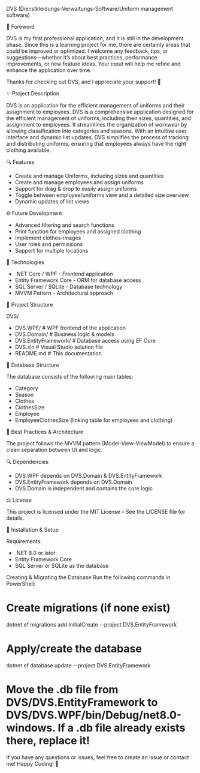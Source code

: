 DVS (Dienstkleidungs-Verwaltungs-Software/Uniform management software)


📢 Foreword

DVS is my first professional application, and it is still in the development phase.
Since this is a learning project for me, there are certainly areas that could be improved or optimized.
I welcome any feedback, tips, or suggestions—whether it’s about best practices, performance improvements,
or new feature ideas. Your input will help me refine and enhance the application over time.

Thanks for checking out DVS, and I appreciate your support! 🚀


✨ Project Description

DVS is an application for the efficient management of uniforms and their assignment to employees.
DVS is a comprehensive application designed for the efficient management of uniforms,
including their sizes, quantities, and assignment to employees. It streamlines the organization
of workwear by allowing classification into categories and seasons.
With an intuitive user interface and dynamic list updates, DVS simplifies the process of tracking
and distributing uniforms, ensuring that employees always have the right clothing available.


🔍 Features

 - Create and manage Uniforms, including sizes and quantities
 - Create and manage employees and assign uniforms
 - Support for drag & drop to easily assign uniforms
 - Toggle between employee/uniforms view and a detailed size overview
 - Dynamic updates of list views


🌐 Future Development

 - Advanced filtering and search functions
 - Print function for employees and assigned clothing
 - Implement clothes-images
 - User roles and permissions
 - Support for multiple locations


🔧 Technologies

 - .NET Core / WPF - Frontend application
 - Entity Framework Core - ORM for database access
 - SQL Server / SQLite - Database technology
 - MVVM Pattern - Architectural approach


📂 Project Structure

DVS/
 - DVS.WPF/              # WPF frontend of the application
 - DVS.Domain/           # Business logic & models
 - DVS.EntityFramework/  # Database access using EF Core
 - DVS.sln               # Visual Studio solution file
 - README.md             # This documentation


📁 Database Structure

The database consists of the following main tables:
 - Category
 - Season
 - Clothes
 - ClothesSize
 - Employee
 - EmployeeClothesSize (linking table for employees and clothing)


🔮 Best Practices & Architecture

The project follows the MVVM pattern (Model-View-ViewModel) to ensure a clean separation between UI and logic.


🔍 Dependencies

 - DVS.WPF depends on DVS.Domain & DVS.EntityFramework
 - DVS.EntityFramework depends on DVS.Domain
 - DVS.Domain is independent and contains the core logic


⚖ License

This project is licensed under the MIT License – See the LICENSE file for details.


🔼 Installation & Setup

Requirements:
 - .NET 8.0 or later
 - Entity Framework Core
 -  SQL Server or SQLite as the database

Creating & Migrating the Database
Run the following commands in PowerShell:

# Create migrations (if none exist)
dotnet ef migrations add InitialCreate --project DVS.EntityFramework

# Apply/create the database
dotnet ef database update --project DVS.EntityFramework

# Move the .db file from DVS/DVS.EntityFramework to DVS/DVS.WPF/bin/Debug/net8.0-windows. If a .db file already exists there, replace it!


If you have any questions or issues, feel free to create an issue or contact me!
Happy Coding! 🚀
